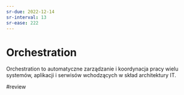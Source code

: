 ```yaml
---
sr-due: 2022-12-14
sr-interval: 13
sr-ease: 222
---
```


# Orchestration

Orchestration to automatyczne zarządzanie i koordynacja pracy wielu systemów, aplikacji i serwisów wchodzących w skład architektury IT.

#review 